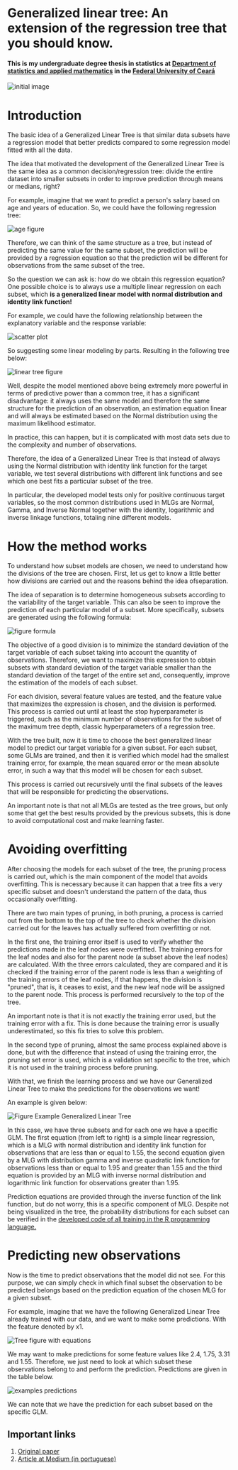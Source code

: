 # Generalized linear tree: An extension of the regression tree that you should know.

#### This is my undergraduate degree thesis in statistics at [Department of statistics and applied mathematics](https://dema.ufc.br/pt/) in the [Federal University of Ceará](https://www.ufc.br/)

![initial image](https://github.com/AlbertoRodrigues/generalized_model_tree/blob/main/images/gltex1.png) 

# Introduction

The basic idea of ​​a Generalized Linear Tree is that similar data subsets have a regression model that better predicts compared to some regression model fitted with all the data.

The idea that motivated the development of the Generalized Linear Tree is the same idea as a common decision/regression tree: divide the entire dataset into smaller subsets in order to improve prediction through means or medians, right?

For example, imagine that we want to predict a person's salary based on age and years of education. So, we could have the following regression tree:

![age figure](https://github.com/AlbertoRodrigues/generalized_model_tree/blob/main/images/normal-tree.png) 

Therefore, we can think of the same structure as a tree, but instead of predicting the same value for the same subset, the prediction will be provided by a regression equation so that the prediction will be different for observations from the same subset of the tree.

So the question we can ask is: how do we obtain this regression equation? One possible choice is to always use a multiple linear regression on each subset, which **is a generalized linear model with normal distribution and identity link function!**

For example, we could have the following relationship between the explanatory variable and the response variable:

![scatter plot](https://github.com/AlbertoRodrigues/generalized_model_tree/blob/main/images/grafico-exemplo-versao1.jpeg)

So suggesting some linear modeling by parts. Resulting in the following tree below:

![linear tree figure](https://github.com/AlbertoRodrigues/generalized_model_tree/blob/main/images/gltlinearex1.png)

Well, despite the model mentioned above being extremely more powerful in terms of predictive power than a common tree, it has a significant disadvantage: it always uses the same model and therefore the same structure for the prediction of an observation, an estimation equation linear and will always be estimated based on the Normal distribution using the maximum likelihood estimator.

In practice, this can happen, but it is complicated with most data sets due to the complexity and number of observations.

Therefore, the idea of ​​a Generalized Linear Tree is that instead of always using the Normal distribution with identity link function for the target variable, we test several distributions with different link functions and see which one best fits a particular subset of the tree.

In particular, the developed model tests only for positive continuous target variables, so the most common distributions used in MLGs are Normal, Gamma, and Inverse Normal together with the identity, logarithmic and inverse linkage functions, totaling nine different models.

# How the method works

To understand how subset models are chosen, we need to understand how the divisions of the tree are chosen. First, let us get to know a little better how divisions are carried out and the reasons behind the idea of ​​separation.

The idea of ​​separation is to determine homogeneous subsets according to the variability of the target variable. This can also be seen to improve the prediction of each particular model of a subset. More specifically, subsets are generated using the following formula:

![figure formula](https://github.com/AlbertoRodrigues/generalized_model_tree/blob/main/images/expdivisao.png)

The objective of a good division is to minimize the standard deviation of the target variable of each subset taking into account the quantity of observations. Therefore, we want to maximize this expression to obtain subsets with standard deviation of the target variable smaller than the standard deviation of the target of the entire set and, consequently, improve the estimation of the models of each subset.

For each division, several feature values ​​are tested, and the feature value that maximizes the expression is chosen, and the division is performed. This process is carried out until at least the stop hyperparameter is triggered, such as the minimum number of observations for the subset of the maximum tree depth, classic hyperparameters of a regression tree.

With the tree built, now it is time to choose the best generalized linear model to predict our target variable for a given subset. For each subset, some GLMs are trained, and then it is verified which model had the smallest training error, for example, the mean squared error or the mean absolute error, in such a way that this model will be chosen for each subset.

This process is carried out recursively until the final subsets of the leaves that will be responsible for predicting the observations.

An important note is that not all MLGs are tested as the tree grows, but only some that get the best results provided by the previous subsets, this is done to avoid computational cost and make learning faster.

# Avoiding overfitting

After choosing the models for each subset of the tree, the pruning process is carried out, which is the main component of the model that avoids overfitting. This is necessary because it can happen that a tree fits a very specific subset and doesn't understand the pattern of the data, thus occasionally overfitting.

There are two main types of pruning, in both pruning, a process is carried out from the bottom to the top of the tree to check whether the division carried out for the leaves has actually suffered from overfitting or not.

In the first one, the training error itself is used to verify whether the predictions made in the leaf nodes were overfitted. The training errors for the leaf nodes and also for the parent node (a subset above the leaf nodes) are calculated. With the three errors calculated, they are compared and it is checked if the training error of the parent node is less than a weighting of the training errors of the leaf nodes, if that happens, the division is "pruned", that is, it ceases to exist, and the new leaf node will be assigned to the parent node. This process is performed recursively to the top of the tree.

An important note is that it is not exactly the training error used, but the training error with a fix. This is done because the training error is usually underestimated, so this fix tries to solve this problem.

In the second type of pruning, almost the same process explained above is done, but with the difference that instead of using the training error, the pruning set error is used, which is a validation set specific to the tree, which it is not used in the training process before pruning.

With that, we finish the learning process and we have our Generalized Linear Tree to make the predictions for the observations we want!

An example is given below:

![Figure Example Generalized Linear Tree](https://github.com/AlbertoRodrigues/generalized_model_tree/blob/main/images/gltex1.png)

In this case, we have three subsets and for each one we have a specific GLM. The first equation (from left to right) is a simple linear regression, which is a MLG with normal distribution and identity link function for observations that are less than or equal to 1.55, the second equation given by a MLG with distribution gamma and inverse quadratic link function for observations less than or equal to 1.95 and greater than 1.55 and the third equation is provided by an MLG with inverse normal distribution and logarithmic link function for observations greater than 1.95.

Prediction equations are provided through the inverse function of the link function, but do not worry, this is a specific component of MLG. Despite not being visualized in the tree, the probability distributions for each subset can be verified in the [developed code of all training in the R programming language.](https://github.com/AlbertoRodrigues/generalized_model_tree/blob/main/amg_code_prediction.R) 

# Predicting new observations

Now is the time to predict observations that the model did not see. For this purpose, we can simply check in which final subset the observation to be predicted belongs based on the prediction equation of the chosen MLG for a given subset.

For example, imagine that we have the following Generalized Linear Tree already trained with our data, and we want to make some predictions. With the feature denoted by x1.

![Tree figure with equations](https://github.com/AlbertoRodrigues/generalized_model_tree/blob/main/images/gltex2.png) 

We may want to make predictions for some feature values ​​like 2.4, 1.75, 3.31 and 1.55. Therefore, we just need to look at which subset these observations belong to and perform the prediction. Predictions are given in the table below.

![examples predictions](https://github.com/AlbertoRodrigues/generalized_model_tree/blob/main/images/arvreg.png) 

We can note that we have the prediction for each subset based on the specific GLM.

## Important links

1. [Original paper](https://research.latinxinai.org/papers/icml/2021/pdf/paper_35.pdf) 
2. [Article at Medium (in portuguese)](https://medium.com/turing-talks/%C3%A1rvore-linear-generalizada-uma-extens%C3%A3o-da-%C3%A1rvore-de-regress%C3%A3o-que-voc%C3%AA-deve-conhecer-53f9658f828c) 








